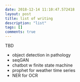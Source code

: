 ```yaml
---
date: 2018-12-14 11:10:47.572418
layout: post
title: list of writing
description: "list"
tags: []
comments: true
---
```

TBD
* object detection in pathology
* seqGAN
* chatbot w finite state machine
* prophet for weather time series
* NER for OCR
